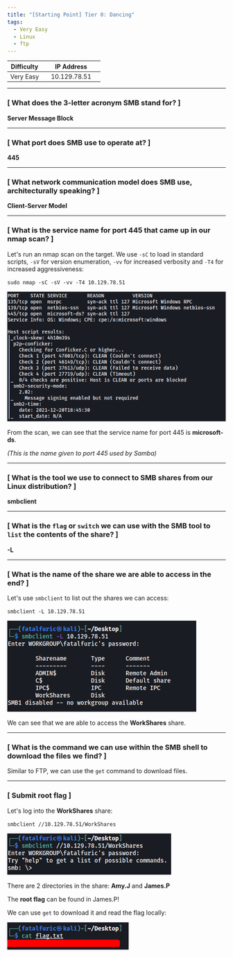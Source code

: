 ```yaml
---
title: "[Starting Point] Tier 0: Dancing"
tags:
  - Very Easy
  - Linux
  - ftp
---
```


| Difficulty |  |  IP Address   |  |
| :--------: |--| :-----------: |--|
|  Very Easy |  |  10.129.78.51 |  |

---

### [ What does the 3-letter acronym SMB stand for? ]

**Server Message Block**

---

### [ What port does SMB use to operate at? ]

**445**

---

### [ What network communication model does SMB use, architecturally speaking? ]

**Client-Server Model**

---

### [ What is the service name for port 445 that came up in our nmap scan? ]

Let's run an nmap scan on the target. We use `-sC` to load in standard scripts, `-sV` for version enumeration, `-vv` for increased verbosity and `-T4` for increased aggressiveness:

```
sudo nmap -sC -sV -vv -T4 10.129.78.51
```

![screenshot1](../assets/images/dancing/screenshot1.png)

From the scan, we can see that the service name for port 445 is **microsoft-ds**.

*(This is the name given to port 445 used by Samba)*

---

### [ What is the tool we use to connect to SMB shares from our Linux distribution? ]

**smbclient**

---

### [ What is the `flag` or `switch` we can use with the SMB tool to `list` the contents of the share? ]

**-L**

---

### [ What is the name of the share we are able to access in the end? ]

Let's use `smbclient` to list out the shares we can access:

```
smbclient -L 10.129.78.51
```

![screenshot2](../assets/images/dancing/screenshot2.png)

We can see that we are able to access the **WorkShares** share.

---

### [ What is the command we can use within the SMB shell to download the files we find? ]

Similar to FTP, we can use the `get` command to download files.

---

### [ Submit root flag ]

Let's log into the **WorkShares** share:

```
smbclient //10.129.78.51/WorkShares
```

![screenshot3](../assets/images/dancing/screenshot3.png)

There are 2 directories in the share: **Amy.J** and **James.P**

The **root flag** can be found in James.P!

We can use `get` to download it and read the flag locally:

![screenshot4](../assets/images/dancing/screenshot4.png)
